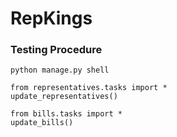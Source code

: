 # RepKings

### Testing Procedure

```
python manage.py shell

from representatives.tasks import *
update_representatives()

from bills.tasks import *
update_bills()
```
